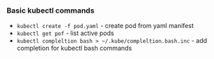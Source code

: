 ### Basic kubectl commands

* `kubectl create -f pod.yaml` - create pod from yaml manifest
* `kubectl get pof` - list active pods
* `kubectl compleltion bash > ~/.kube/compleltion.bash.inc` - add completion for kubectl bash commands 

